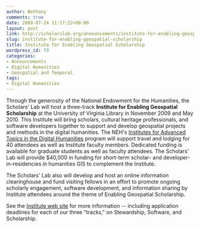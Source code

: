 ```yaml
---
author: Bethany
comments: true
date: 2009-07-24 11:17:22+00:00
layout: post
link: http://scholarslab.org/announcements/institute-for-enabling-geospatial-scholarship/
slug: institute-for-enabling-geospatial-scholarship
title: Institute for Enabling Geospatial Scholarship
wordpress_id: 73
categories:
- Announcements
- Digital Humanities
- Geospatial and Temporal
tags:
- Digital Humanities
---
```


Through the generosity of the National Endowment for the Humanities, the Scholars' Lab will host a three-track **Institute for Enabling Geospatial Scholarship** at the University of Virginia Library in November 2009 and May 2010. This Institute will bring scholars, cultural heritage professionals, and software developers together to support and develop geospatial projects and methods in the digital humanities. The NEH's [Institutes for Advanced Topics in the Digital Humanities](http://www.neh.gov/grants/guidelines/IATDH.html) program will support travel and lodging for 40 attendees as well as Institute faculty members. Dedicated funding is available for graduate students as well as faculty attendees. The Scholars' Lab will provide $40,000 in funding for short-term scholar- and developer-in-residencies in humanities GIS to complement the Institute.

The Scholars' Lab also will develop and host an online information clearinghouse and fund visiting fellows in an effort to promote ongoing scholarly engagement, software development, and information sharing by Institute attendees around the theme of Enabling Geospatial Scholarship.

See the [Institute web site](http://www2.lib.virginia.edu/scholarslab/geospatial/index.html) for more information -- including application deadlines for each of our three "tracks," on Stewardship, Software, and Scholarship.
